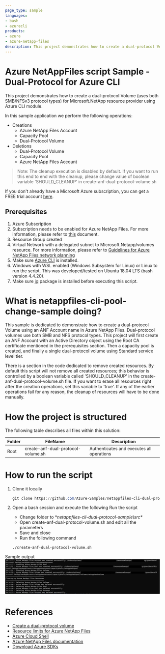```yaml
---
page_type: sample
languages:
- bash
- azurecli
products:
- azure
- azure-netapp-files
description: This project demonstrates how to create a dual-protocol Volume for Microsoft.NetApp resource provider using Azure CLI module.
---
```


# Azure NetAppFiles script Sample - Dual-Protocol for Azure CLI 

This project demonstrates how to create a dual-protocol Volume (uses both SMB/NFSv3 protocol types) for Microsoft.NetApp resource provider using Azure CLI module.

In this sample application we perform the following operations:

* Creations
    * Azure NetApp Files Account
    * Capacity Pool
    * Dual-Protocol Volume
* Deletions
    * Dual-Protocol Volume
    * Capacity Pool
    * Azure NetApp Files Account

>Note: The cleanup execution is disabled by default. If you want to run this end to end with the cleanup, please
>change value of boolean variable 'SHOULD_CLEANUP' in create-anf-dual-protocol-volume.sh

If you don't already have a Microsoft Azure subscription, you can get a FREE trial account [here](http://go.microsoft.com/fwlink/?LinkId=330212).

## Prerequisites

1. Azure Subscription
1. Subscription needs to be enabled for Azure NetApp Files. For more information, please refer to [this](https://docs.microsoft.com/azure/azure-netapp-files/azure-netapp-files-register#waitlist) document.
1. Resource Group created
1. Virtual Network with a delegated subnet to Microsoft.Netapp/volumes resource. For more information, please refer to [Guidelines for Azure NetApp Files network planning](https://docs.microsoft.com/en-us/azure/azure-netapp-files/azure-netapp-files-network-topologies)
1. Make sure [Azure CLI](https://docs.microsoft.com/cli/azure/install-azure-cli) is installed.
1. Windows with WSL enabled (Windows Subsystem for Linux) or Linux to run the script. This was developed/tested on Ubuntu 18.04 LTS (bash version 4.4.20).
1. Make sure [jq](https://stedolan.github.io/jq/) package is installed before executing this script.

# What is netappfiles-cli-pool-change-sample doing? 

This sample is dedicated to demonstrate how to create a dual-protocol Volume using an ANF Account name in Azure NetApp Files.
Dual-protocol volumes use both SMB and NFS protocol types.
This project will first create an ANF Account with an Active Directory object using the Root CA certificate mentioned in the prerequisites section.
Then a capacity pool is created, and finally a single dual-protocol volume using Standard service level tier.

There is a section in the code dedicated to remove created resources. By default this script will not remove all created resources;
this behavior is controlled by a boolean variable called 'SHOULD_CLEANUP' in the create-anf-dual-protocol-volume.sh file. If you want to erase all resources right after the
creation operations, set this variable to 'true'.
If any of the earlier operations fail for any reason, the cleanup of resources will have to be done manually.

# How the project is structured

The following table describes all files within this solution:

| Folder      | FileName               				 | Description                                                                                                                         |
|-------------|--------------------------------------|-------------------------------------------------------------------------------------------------------------------------------------|
| Root        | create-anf-dual-protocol-volume.sh   | Authenticates and executes all operations                                                                                           |


# How to run the script

1. Clone it locally
    ```powershell
    git clone https://github.com/Azure-Samples/netappfiles-cli-dual-protocol-sample.git
    ```
1. Open a bash session and execute the following Run the script

	 * Change folder to **netappfiles-cli-dual-protocol-sample\src\**
	 * Open create-anf-dual-protocol-volume.sh and edit all the parameters
	 * Save and close
	 * Run the following command
	 ``` Terminal
	 ./create-anf-dual-protocol-volume.sh
	 ```

Sample output
![e2e execution](./media/e2e-execution.PNG)

# References

* [Create a dual-protocol volume](https://docs.microsoft.com/en-us/azure/azure-netapp-files/create-volumes-dual-protocol)
* [Resource limits for Azure NetApp Files](https://docs.microsoft.com/azure/azure-netapp-files/azure-netapp-files-resource-limits)
* [Azure Cloud Shell](https://docs.microsoft.com/azure/cloud-shell/quickstart)
* [Azure NetApp Files documentation](https://docs.microsoft.com/azure/azure-netapp-files/)
* [Download Azure SDKs](https://azure.microsoft.com/downloads/)
 
